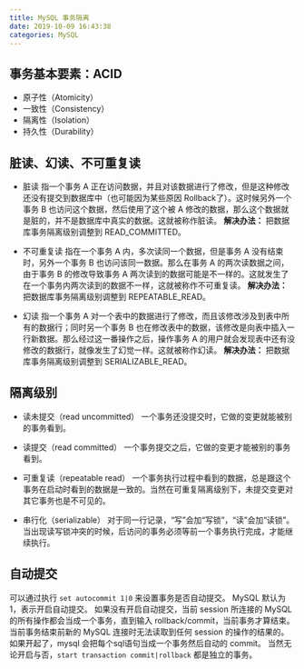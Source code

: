 ```yaml
---
title: MySQL 事务隔离
date: 2019-10-09 16:43:38
categories: MySQL
---
```

## 事务基本要素：ACID
* 原子性（Atomicity）
* 一致性（Consistency）
* 隔离性（Isolation）
* 持久性（Durability）

## 脏读、幻读、不可重复读
* 脏读
指一个事务 A 正在访问数据，并且对该数据进行了修改，但是这种修改还没有提交到数据库中（也可能因为某些原因 Rollback了）。这时候另外一个事务 B 也访问这个数据，然后使用了这个被 A 修改的数据，那么这个数据就是脏的，并不是数据库中真实的数据。这就被称作脏读。
**解决办法：** 把数据库事务隔离级别调整到 READ_COMMITTED。

* 不可重复读
指在一个事务 A 内，多次读同一个数据，但是事务 A 没有结束时，另外一个事务 B 也访问该同一数据。那么在事务 A 的两次读数据之间，由于事务 B 的修改导致事务 A 两次读到的数据可能是不一样的。这就发生了在一个事务内两次读到的数据不一样，这就被称作不可重复读。
**解决办法：** 把数据库事务隔离级别调整到 REPEATABLE_READ。

* 幻读
指一个事务 A 对一个表中的数据进行了修改，而且该修改涉及到表中所有的数据行；同时另一个事务 B 也在修改表中的数据，该修改是向表中插入一行新数据。那么经过这一番操作之后，操作事务 A 的用户就会发现表中还有没修改的数据行，就像发生了幻觉一样。这就被称作幻读。
**解决办法：** 把数据库事务隔离级别调整到 SERIALIZABLE_READ。

## 隔离级别
* 读未提交（read uncommitted）
一个事务还没提交时，它做的变更就能被别的事务看到。

* 读提交（read committed）
一个事务提交之后，它做的变更才能被别的事务看到。

* 可重复读（repeatable read）
一个事务执行过程中看到的数据，总是跟这个事务在启动时看到的数据是一致的。当然在可重复隔离级别下，未提交变更对其它事务也是不可见的。

* 串行化（serializable）
对于同一行记录，“写”会加“写锁”，“读”会加“读锁”。当出现读写锁冲突的时候，后访问的事务必须等前一个事务执行完成，才能继续执行。

## 自动提交
可以通过执行 `set autocommit 1|0` 来设置事务是否自动提交。
MySQL 默认为 1，表示开启自动提交。
如果没有开启自动提交，当前 session 所连接的 MySQL 的所有操作都会当成一个事务，直到输入 rollback/commit，当前事务才算结束。当前事务结束前新的 MySQL 连接时无法读取到任何 session 的操作的结果的。
如果开起了，mysql 会把每个sql语句当成一个事务然后自动的 commit。
当然无论开启与否，`start transaction commit|rollback` 都是独立的事务。
